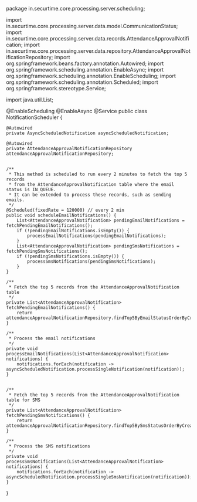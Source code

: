 package in.securtime.core.processing.server.scheduling;

import in.securtime.core.processing.server.data.model.CommunicationStatus;
import in.securtime.core.processing.server.data.records.AttendanceApprovalNotification;
import in.securtime.core.processing.server.data.repository.AttendanceApprovalNotificationRepository;
import org.springframework.beans.factory.annotation.Autowired;
import org.springframework.scheduling.annotation.EnableAsync;
import org.springframework.scheduling.annotation.EnableScheduling;
import org.springframework.scheduling.annotation.Scheduled;
import org.springframework.stereotype.Service;

import java.util.List;

@EnableScheduling
@EnableAsync
@Service
public class NotificationScheduler {



    @Autowired
    private AsyncScheduledNotification asyncScheduledNotification;

    @Autowired
    private AttendanceApprovalNotificationRepository attendanceApprovalNotificationRepository;


    /**
     * This method is scheduled to run every 2 minutes to fetch the top 5 records
     * from the AttendanceApprovalNotification table where the email status is IN_QUEUE.
     * It can be extended to process these records, such as sending emails.
     */
    @Scheduled(fixedRate = 120000) // every 2 min
    public void scheduleEmailNotifications() {
        List<AttendanceApprovalNotification> pendingEmailNotifications = fetchPendingEmailNotifications();
        if (!pendingEmailNotifications.isEmpty()) {
            processEmailNotifications(pendingEmailNotifications);
        }
        List<AttendanceApprovalNotification> pendingSmsNotifications = fetchPendingSmsNotifications();
        if (!pendingSmsNotifications.isEmpty()) {
            processSmsNotifications(pendingSmsNotifications);
        }
    }

    /**
     * Fetch the top 5 records from the AttendanceApprovalNotification table
     */
    private List<AttendanceApprovalNotification> fetchPendingEmailNotifications() {
        return attendanceApprovalNotificationRepository.findTop5ByEmailStatusOrderByCreationTimeAsc(CommunicationStatus.IN_QUEUE);
    }

    /**
     * Process the email notifications
     */
    private void processEmailNotifications(List<AttendanceApprovalNotification> notifications) {
        notifications.forEach(notification -> asyncScheduledNotification.processSingleNotification(notification));
    }


    /**
     * Fetch the top 5 records from the AttendanceApprovalNotification table for SMS
     */
    private List<AttendanceApprovalNotification> fetchPendingSmsNotifications() {
        return attendanceApprovalNotificationRepository.findTop5BySmsStatusOrderByCreationTimeAsc(CommunicationStatus.IN_QUEUE);
    }

    /**
     * Process the SMS notifications
     */
    private void processSmsNotifications(List<AttendanceApprovalNotification> notifications) {
        notifications.forEach(notification -> asyncScheduledNotification.processSingleSmsNotification(notification));
    }

}

